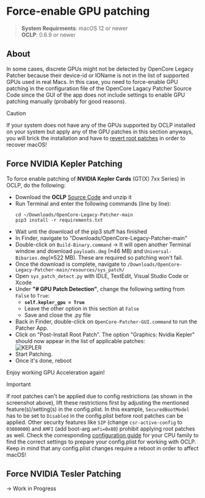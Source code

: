# Force-enable GPU patching 
> **System Requirments**: macOS 12 or newer<br>
> **OCLP**: 0.6.9 or newer

## About
In some cases, discrete GPUs might not be detected by OpenCore Legacy Patcher because their device-id or IOName is not in the list of supported GPUs used in real Macs. In this case, you need to force-enable GPU patching in the configuration file of the OpenCore Lagacy Patcher Source Code since the GUI of the app does not include settings to enable GPU patching manually (probably for good reasons).

> [!CAUTION]
> 
> If your system does not have any of the GPUs supported by OCLP installed on your system but apply any of the GPU patches in this section anyways, you will brick the installation and have to [revert root patches](https://github.com/5T33Z0/OC-Little-Translated/blob/main/14_OCLP_Wintel/Guides/Reverting_Root_Patches.md) in order to recover macOS!  

## Force NVIDIA Kepler Patching
To force enable patching of **NVIDIA Kepler Cards** (GT(X) 7xx Series) in OCLP, do the following:

- Download the **OCLP** [Source Code](https://github.com/dortania/OpenCore-Legacy-Patcher) and unzip it
- Run Terminal and enter the following commands (line by line):
    ```shell
    cd ~/Downloads/OpenCore-Legacy-Patcher-main
    pip3 install -r requirements.txt
    ```
- Wait unti the download of the pip3 stuff has finished
- In Finder, navigate to "Downloads/OpenCore-Legacy-Patcher-main"
- Double-click on `Build-Binary.command` &rarr; It will open another Terminal window and download `payloads.dmg` (≈46 MB) and `Universal-Bibaries.dmg`(≈522 MB). These are required so patching won't fail.
- Once the download is complete, navigate to `/Downloads/OpenCore-Legacy-Patcher-main/resources/sys_patch/`
- Open `sys_patch_detect.py` with IDLE, TextEdit, Visual Studio Code or Xcode
- Under **"# GPU Patch Detection"**, change the following setting from `False` to `True`:
	- **`self.kepler_gpu = True`**
 	- Leave the other option in this section at `False` 
 	- Save and close the .py file 
- Back in Finder, double-click on `OpenCore-Patcher-GUI.command` to run the Patcher App.
- Click on "Post-Install Root Patch". The option "Graphics: Nvidia Kepler" should now appear in the list of applicable patches:<br>![KEPLER](https://github.com/5T33Z0/OC-Little-Translated/assets/76865553/56441ba0-73f9-46e0-a4d2-7ae320f2f551)
- Start Patching. 
- Once it's done, reboot

Enjoy working GPU Acceleration again!

> [!IMPORTANT]
>
> If root patches can't be applied due to config restrictions (as shown in the screenshot above), lift these restrictions first by adjusting the mentioned feature(s)/setting(s) in the config.plist. In this example, `SecuredBootModel` has to be set to `Disabled` in the config.plist before root patches can be applied. Other security features like `SIP` (change `csr-active-config` to `03080000`) and `AMFI` (add boot-arg `amfi=0x80`) prohibit applying root patches as well. Check the corresponding [configuration guide](https://github.com/5T33Z0/OC-Little-Translated/tree/main/14_OCLP_Wintel#configuration-guides) for your CPU family to find the correct settings to prepare your config.plist for working with OCLP. Keep in mind that any config.plist changes require a reboot in order to affect macOS!

## Force NVIDIA Tesler Patching
&rarr; Work in Progress
